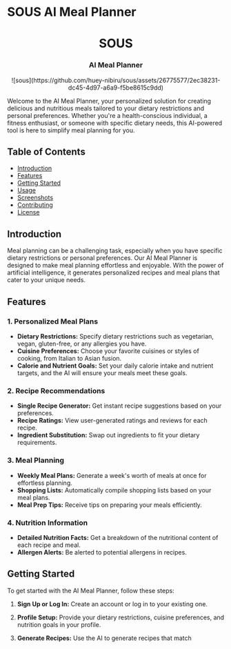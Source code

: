 # SOUS AI Meal Planner
<h1 align="center">SOUS</h1>
<h3 align="center">AI Meal Planner</h3>
<p align="center">
  ![sous](https://github.com/huey-nibiru/sous/assets/26775577/2ec38231-dc45-4d97-a6a9-f5be8615c9dd)
</p>







Welcome to the AI Meal Planner, your personalized solution for creating delicious and nutritious meals tailored to your dietary restrictions and personal preferences. Whether you're a health-conscious individual, a fitness enthusiast, or someone with specific dietary needs, this AI-powered tool is here to simplify meal planning for you.

## Table of Contents
- [Introduction](#introduction)
- [Features](#features)
- [Getting Started](#getting-started)
- [Usage](#usage)
- [Screenshots](#screenshots)
- [Contributing](#contributing)
- [License](#license)

## Introduction

Meal planning can be a challenging task, especially when you have specific dietary restrictions or personal preferences. Our AI Meal Planner is designed to make meal planning effortless and enjoyable. With the power of artificial intelligence, it generates personalized recipes and meal plans that cater to your unique needs.

## Features

### 1. Personalized Meal Plans
- **Dietary Restrictions:** Specify dietary restrictions such as vegetarian, vegan, gluten-free, or any allergies you have.
- **Cuisine Preferences:** Choose your favorite cuisines or styles of cooking, from Italian to Asian fusion.
- **Calorie and Nutrient Goals:** Set your daily calorie intake and nutrient targets, and the AI will ensure your meals meet these goals.

### 2. Recipe Recommendations
- **Single Recipe Generator:** Get instant recipe suggestions based on your preferences.
- **Recipe Ratings:** View user-generated ratings and reviews for each recipe.
- **Ingredient Substitution:** Swap out ingredients to fit your dietary requirements.

### 3. Meal Planning
- **Weekly Meal Plans:** Generate a week's worth of meals at once for effortless planning.
- **Shopping Lists:** Automatically compile shopping lists based on your meal plans.
- **Meal Prep Tips:** Receive tips on preparing your meals efficiently.

### 4. Nutrition Information
- **Detailed Nutrition Facts:** Get a breakdown of the nutritional content of each recipe and meal.
- **Allergen Alerts:** Be alerted to potential allergens in recipes.

## Getting Started

To get started with the AI Meal Planner, follow these steps:

1. **Sign Up or Log In:** Create an account or log in to your existing one.

2. **Profile Setup:** Provide your dietary restrictions, cuisine preferences, and nutrition goals in your profile.

3. **Generate Recipes:** Use the AI to generate recipes that match
